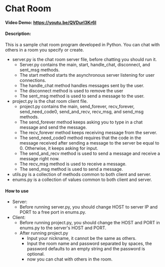 # Chat Room
#### Video Demo:  https://youtu.be/QVDurl3Kr6I
#### Description:
This is a sample chat room program developed in Python. You can chat with others in a room you specify or create.  
* server.py is the chat room server file, before chatting you should run it.
  * Server.py contains the main, start, handle_chat, disconnect, and sent_msg methods.
  * The start method starts the asynchronous server listening for user connections.
  * The handle_chat method handles messages sent by the user.
  * The disconnect method is used to remove the user
  * The sent_msg method is used to send a message to the user.
* project.py is the chat room client file.
  * project.py contains the main, send_forever, recv_forever, send_need_code0, send_and_recv, recv_msg, and send_msg methods.
  * The send_forever method keeps asking you to type in a chat message and send the message.
  * The recv_forever method keeps receiving message from the server.
  * The send_need_code0 method requires that the code in the message received after sending a message to the server be equal to 0. Otherwise, it keeps asking for input.
  * The send_and_recv method is used to send a message and receive a message right now.
  * The recv_msg method is used to receive a message.
  * The send_msg method is used to send a message.
* utils.py is a collection of methods common to both client and server.
* enums.py is a collection of values common to both client and server.
#### How to use
* Server:
  * Before running server.py, you should change HOST to server IP and PORT to a free port in enums.py.
* Client:
  * Before running project.py, you should change the HOST and PORT in enums.py to the server's HOST and PORT.
  * After running project.py
    * Input your nickname, it cannot be the same as others.
    * Input the room name and password separated by spaces, the password defaults to an empty string and the password is optional.
    * now you can chat with others in the room.